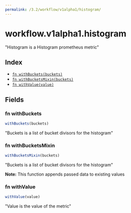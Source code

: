 ```yaml
---
permalink: /3.2/workflow/v1alpha1/histogram/
---
```


# workflow.v1alpha1.histogram

"Histogram is a Histogram prometheus metric"

## Index

* [`fn withBuckets(buckets)`](#fn-withbuckets)
* [`fn withBucketsMixin(buckets)`](#fn-withbucketsmixin)
* [`fn withValue(value)`](#fn-withvalue)

## Fields

### fn withBuckets

```ts
withBuckets(buckets)
```

"Buckets is a list of bucket divisors for the histogram"

### fn withBucketsMixin

```ts
withBucketsMixin(buckets)
```

"Buckets is a list of bucket divisors for the histogram"

**Note:** This function appends passed data to existing values

### fn withValue

```ts
withValue(value)
```

"Value is the value of the metric"
